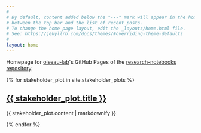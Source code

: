 ```yaml
---
#
# By default, content added below the "---" mark will appear in the home page
# between the top bar and the list of recent posts.
# To change the home page layout, edit the _layouts/home.html file.
# See: https://jekyllrb.com/docs/themes/#overriding-theme-defaults
#
layout: home
---
```


Homepage for [oiseau-lab](https://github.com/oiseau-lab)'s GitHub Pages of the [research-notebooks repository](https://github.com/oiseau-lab/research-notebooks).

{% for stakeholder_plot in site.stakeholder_plots %}
  <h2>
    <a href="{{ stakeholder_plot.url }}">
      {{ stakeholder_plot.title }}
    </a>
  </h2>
  <p>{{ stakeholder_plot.content | markdownify }}</p>
{% endfor %}
